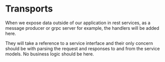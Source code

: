 # Transports

When we expose data outside of our application in rest services, as a message producer or grpc server for example, the handlers will be added here.

They will take a reference to a service interface and their only concern should be with parsing the request and responses to and from the service models. No business logic should be here.